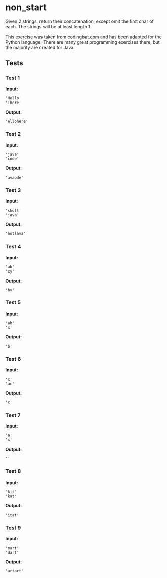 # non_start




Given 2 strings, return their concatenation, except omit the first char of each. The strings will be at least length 1.

This exercise was taken from [codingbat.com](https://codingbat.com/prob/p143825) and has been adapted for the Python language. There are many great programming exercises there, but the majority are created for Java.






## Tests
### Test 1
**Input:**
```
'Hello'
'There'
```
**Output:**
```
'ellohere'
```
### Test 2
**Input:**
```
'java'
'code'
```
**Output:**
```
'avaode'
```
### Test 3
**Input:**
```
'shotl'
'java'
```
**Output:**
```
'hotlava'
```
### Test 4
**Input:**
```
'ab'
'xy'
```
**Output:**
```
'by'
```
### Test 5
**Input:**
```
'ab'
'x'
```
**Output:**
```
'b'
```
### Test 6
**Input:**
```
'x'
'ac'
```
**Output:**
```
'c'
```
### Test 7
**Input:**
```
'a'
'x'
```
**Output:**
```
''
```
### Test 8
**Input:**
```
'kit'
'kat'
```
**Output:**
```
'itat'
```
### Test 9
**Input:**
```
'mart'
'dart'
```
**Output:**
```
'artart'
```

